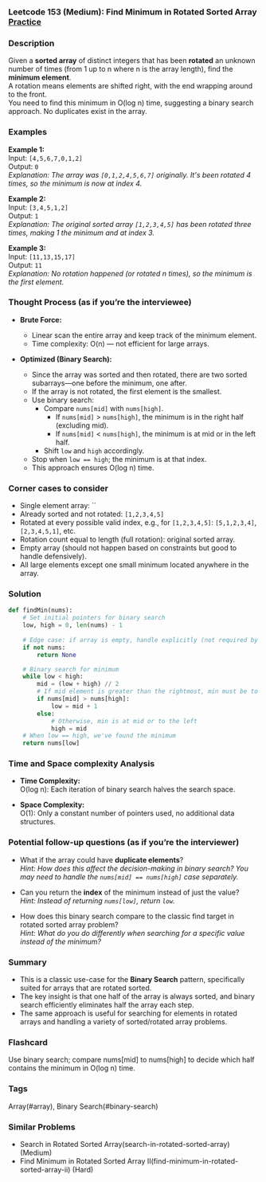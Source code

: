 ### Leetcode 153 (Medium): Find Minimum in Rotated Sorted Array [Practice](https://leetcode.com/problems/find-minimum-in-rotated-sorted-array)

### Description  
Given a **sorted array** of distinct integers that has been **rotated** an unknown number of times (from 1 up to n where n is the array length), find the **minimum element**.  
A rotation means elements are shifted right, with the end wrapping around to the front.  
You need to find this minimum in O(log n) time, suggesting a binary search approach. No duplicates exist in the array.

### Examples  

**Example 1:**  
Input: `[4,5,6,7,0,1,2]`  
Output: `0`  
*Explanation: The array was `[0,1,2,4,5,6,7]` originally. It's been rotated 4 times, so the minimum is now at index 4.*

**Example 2:**  
Input: `[3,4,5,1,2]`  
Output: `1`  
*Explanation: The original sorted array `[1,2,3,4,5]` has been rotated three times, making 1 the minimum and at index 3.*

**Example 3:**  
Input: `[11,13,15,17]`  
Output: `11`  
*Explanation: No rotation happened (or rotated n times), so the minimum is the first element.*

### Thought Process (as if you’re the interviewee)  
- **Brute Force:**  
  - Linear scan the entire array and keep track of the minimum element.  
  - Time complexity: O(n) — not efficient for large arrays.

- **Optimized (Binary Search):**  
  - Since the array was sorted and then rotated, there are two sorted subarrays—one before the minimum, one after.
  - If the array is not rotated, the first element is the smallest.
  - Use binary search:
    - Compare `nums[mid]` with `nums[high]`.
      - If `nums[mid]` > `nums[high]`, the minimum is in the right half (excluding mid).
      - If `nums[mid]` < `nums[high]`, the minimum is at mid or in the left half.
    - Shift `low` and `high` accordingly.
  - Stop when `low == high`; the minimum is at that index.
  - This approach ensures O(log n) time.

### Corner cases to consider  
- Single element array: ``
- Already sorted and not rotated: `[1,2,3,4,5]`
- Rotated at every possible valid index, e.g., for `[1,2,3,4,5]`: `[5,1,2,3,4]`, `[2,3,4,5,1]`, etc.
- Rotation count equal to length (full rotation): original sorted array.
- Empty array (should not happen based on constraints but good to handle defensively).
- All large elements except one small minimum located anywhere in the array.

### Solution

```python
def findMin(nums):
    # Set initial pointers for binary search
    low, high = 0, len(nums) - 1
    
    # Edge case: if array is empty, handle explicitly (not required by problem constraints)
    if not nums:
        return None

    # Binary search for minimum
    while low < high:
        mid = (low + high) // 2
        # If mid element is greater than the rightmost, min must be to the right
        if nums[mid] > nums[high]:
            low = mid + 1
        else:
            # Otherwise, min is at mid or to the left
            high = mid
    # When low == high, we've found the minimum
    return nums[low]
```

### Time and Space complexity Analysis  

- **Time Complexity:**  
  O(log n): Each iteration of binary search halves the search space.

- **Space Complexity:**  
  O(1): Only a constant number of pointers used, no additional data structures.

### Potential follow-up questions (as if you’re the interviewer)  

- What if the array could have **duplicate elements**?  
  *Hint: How does this affect the decision-making in binary search? You may need to handle the `nums[mid] == nums[high]` case separately.*

- Can you return the **index** of the minimum instead of just the value?  
  *Hint: Instead of returning `nums[low]`, return `low`.*

- How does this binary search compare to the classic find target in rotated sorted array problem?  
  *Hint: What do you do differently when searching for a specific value instead of the minimum?*

### Summary
- This is a classic use-case for the **Binary Search** pattern, specifically suited for arrays that are rotated sorted.
- The key insight is that one half of the array is always sorted, and binary search efficiently eliminates half the array each step.
- The same approach is useful for searching for elements in rotated arrays and handling a variety of sorted/rotated array problems.


### Flashcard
Use binary search; compare nums[mid] to nums[high] to decide which half contains the minimum in O(log n) time.

### Tags
Array(#array), Binary Search(#binary-search)

### Similar Problems
- Search in Rotated Sorted Array(search-in-rotated-sorted-array) (Medium)
- Find Minimum in Rotated Sorted Array II(find-minimum-in-rotated-sorted-array-ii) (Hard)